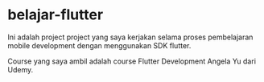 # belajar-flutter
Ini adalah project project yang saya kerjakan selama proses pembelajaran mobile development dengan menggunakan SDK flutter.


Course yang saya ambil adalah course Flutter Development Angela Yu dari Udemy.
